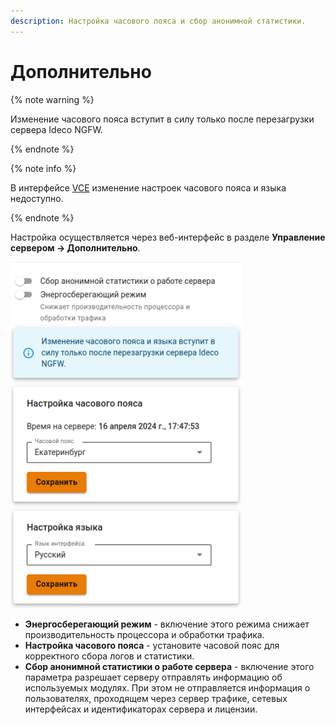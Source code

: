 ```yaml
---
description: Настройка часового пояса и сбор анонимной статистики.
---
```


# Дополнительно

{% note warning %}

Изменение часового пояса вступит в силу только после перезагрузки сервера Ideco NGFW.

{% endnote %}

{% note info %}

В интерфейсе [VCE](../../../ngfw/settings/server-management/vce.md) изменение настроек часового пояса и языка недоступно.

{% endnote %}

Настройка осуществляется через веб-интерфейс в разделе **Управление сервером -> Дополнительно**.

![](../../../_images/additionally1.png)

* **Энергосберегающий режим** - включение этого режима снижает производительность процессора и обработки трафика.
* **Настройка часового пояса** - установите часовой пояс для корректного сбора логов и статистики.
* **Сбор анонимной статистики о работе сервера** - включение этого параметра разрешает серверу отправлять информацию об используемых модулях. При этом не отправляется информация о пользователях, проходящем через сервер трафике, сетевых интерфейсах и идентификаторах сервера и лицензии.

